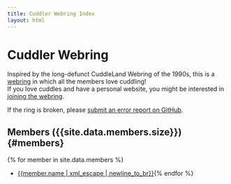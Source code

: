 ```yaml
---
title: Cuddler Webring Index
layout: html
---
```

# Cuddler Webring
Inspired by the long-defunct CuddleLand Webring of the 1990s, this is a [webring](https://en.wikipedia.org/wiki/Webring) in which all the members love cuddling!  
If you love cuddles and have a personal website, you might be interested in [joining the webring]({{'join'|relative_url}}).

If the ring is broken, please [submit an error report on GitHub]({{site.github_repo_url}}/issues/new).

## Members ({{site.data.members.size}}) {#members}
{% for member in site.data.members %}
- <a href="{{member.url | xml_escape}}" markdown=0>{{member.name | xml_escape | newline_to_br}}</a>{% endfor %}
